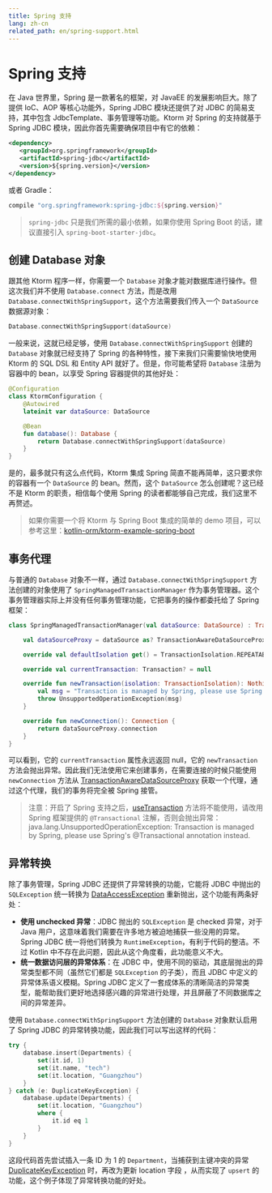 ```yaml
---
title: Spring 支持
lang: zh-cn
related_path: en/spring-support.html
---
```


# Spring 支持

在 Java 世界里，Spring 是一款著名的框架，对 JavaEE 的发展影响巨大。除了提供 IoC、AOP 等核心功能外，Spring JDBC 模块还提供了对 JDBC 的简易支持，其中包含 JdbcTemplate、事务管理等功能。Ktorm 对 Spring 的支持就基于 Spring JDBC 模块，因此你首先需要确保项目中有它的依赖：

 ````xml
<dependency>
    <groupId>org.springframework</groupId>
    <artifactId>spring-jdbc</artifactId>
    <version>${spring.version}</version>
</dependency>
 ````

或者 Gradle：

````groovy
compile "org.springframework:spring-jdbc:${spring.version}"
````

> `spring-jdbc` 只是我们所需的最小依赖，如果你使用 Spring Boot 的话，建议直接引入 `spring-boot-starter-jdbc`。

## 创建 Database 对象

跟其他 Ktorm 程序一样，你需要一个 `Database` 对象才能对数据库进行操作。但这次我们并不使用 `Database.connect` 方法，而是改用 `Database.connectWithSpringSupport`，这个方法需要我们传入一个 `DataSource` 数据源对象：

````kotlin
Database.connectWithSpringSupport(dataSource)
````

一般来说，这就已经足够，使用 `Database.connectWithSpringSupport` 创建的 `Database` 对象就已经支持了 Spring 的各种特性，接下来我们只需要愉快地使用 Ktorm 的 SQL DSL 和 Entity API 就好了。但是，你可能希望将 `Database` 注册为容器中的 bean，以享受 Spring 容器提供的其他好处：

```kotlin
@Configuration
class KtormConfiguration {
    @Autowired
    lateinit var dataSource: DataSource

    @Bean
    fun database(): Database {
        return Database.connectWithSpringSupport(dataSource)
    }
}
```

是的，最多就只有这么点代码，Ktorm 集成 Spring 简直不能再简单，这只要求你的容器有一个 `DataSource` 的 bean。然而，这个 `DataSource` 怎么创建呢？这已经不是 Ktorm 的职责，相信每个使用 Spring 的读者都能够自己完成，我们这里不再赘述。

> 如果你需要一个将 Ktorm 与 Spring Boot 集成的简单的 demo 项目，可以参考这里：[kotlin-orm/ktorm-example-spring-boot](https://github.com/kotlin-orm/ktorm-example-spring-boot)

## 事务代理

与普通的 `Database` 对象不一样，通过 `Database.connectWithSpringSupport` 方法创建的对象使用了 `SpringManagedTransactionManager` 作为事务管理器。这个事务管理器实际上并没有任何事务管理功能，它把事务的操作都委托给了 Spring 框架：

```kotlin
class SpringManagedTransactionManager(val dataSource: DataSource) : TransactionManager {

    val dataSourceProxy = dataSource as? TransactionAwareDataSourceProxy ?: TransactionAwareDataSourceProxy(dataSource)

    override val defaultIsolation get() = TransactionIsolation.REPEATABLE_READ

    override val currentTransaction: Transaction? = null

    override fun newTransaction(isolation: TransactionIsolation): Nothing {
        val msg = "Transaction is managed by Spring, please use Spring's @Transactional annotation instead."
        throw UnsupportedOperationException(msg)
    }

    override fun newConnection(): Connection {
        return dataSourceProxy.connection
    }
}
```

可以看到，它的 `currentTransaction` 属性永远返回 null，它的 `newTransaction` 方法会抛出异常。因此我们无法使用它来创建事务，在需要连接的时候只能使用 `newConnection` 方法从 [TransactionAwareDataSourceProxy](https://docs.spring.io/spring/docs/current/javadoc-api/org/springframework/jdbc/datasource/TransactionAwareDataSourceProxy.html) 获取一个代理，通过这个代理，我们的事务将完全被 Spring 接管。

> 注意：开启了 Spring 支持之后，[useTransaction](./transaction-management.html#useTransaction-函数) 方法将不能使用，请改用 Spring 框架提供的 `@Transactional` 注解，否则会抛出异常：java.lang.UnsupportedOperationException: Transaction is managed by Spring, please use Spring's @Transactional annotation instead.

## 异常转换

除了事务管理，Spring JDBC 还提供了异常转换的功能，它能将 JDBC 中抛出的 `SQLException` 统一转换为 [DataAccessException](https://docs.spring.io/spring/docs/current/javadoc-api/org/springframework/dao/DataAccessException.html) 重新抛出，这个功能有两条好处：

- **使用 unchecked 异常**：JDBC 抛出的 `SQLException` 是 checked 异常，对于 Java 用户，这意味着我们需要在许多地方被迫地捕获一些没用的异常。Spring JDBC 统一将他们转换为 `RuntimeException`，有利于代码的整洁。不过 Kotlin 中不存在此问题，因此从这个角度看，此功能意义不大。
- **统一数据访问层的异常体系**：在 JDBC 中，使用不同的驱动，其底层抛出的异常类型都不同（虽然它们都是 `SQLException` 的子类），而且 JDBC 中定义的异常体系语义模糊。Spring JDBC 定义了一套成体系的清晰简洁的异常类型，能帮助我们更好地选择感兴趣的异常进行处理，并且屏蔽了不同数据库之间的异常差异。

使用 `Database.connectWithSpringSupport` 方法创建的 `Database` 对象默认启用了 Spring JDBC 的异常转换功能，因此我们可以写出这样的代码：

```kotlin
try {
    database.insert(Departments) { 
        set(it.id, 1)
        set(it.name, "tech")
        set(it.location, "Guangzhou")
    }
} catch (e: DuplicateKeyException) {
    database.update(Departments) { 
        set(it.location, "Guangzhou")
        where { 
            it.id eq 1
        }
    }
}
```

这段代码首先尝试插入一条 ID 为 1 的 `Department`，当捕获到主键冲突的异常 [DuplicateKeyException](https://docs.spring.io/spring/docs/current/javadoc-api/org/springframework/dao/DuplicateKeyException.html) 时，再改为更新 location 字段 ，从而实现了 `upsert` 的功能，这个例子体现了异常转换功能的好处。